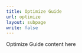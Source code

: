 ```yaml
---
title: Optimize Guide
url: optimize
layout: subpage
write: false
---
```


Optimize Guide content here
